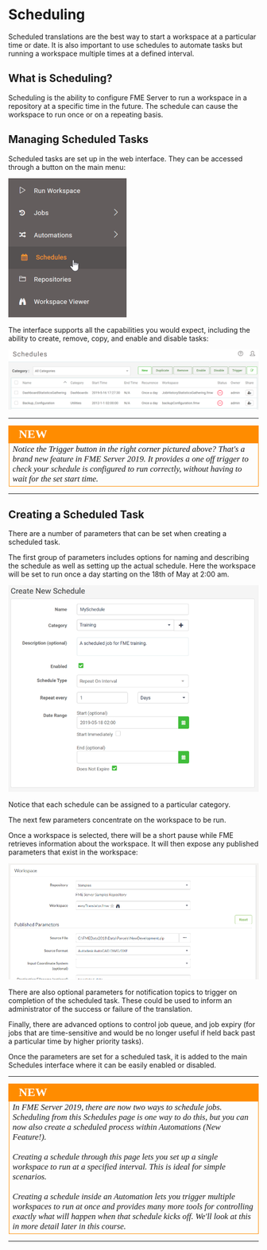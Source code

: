 # Scheduling

Scheduled translations are the best way to start a workspace at a particular time or date. It is also important to use schedules to automate tasks but running a workspace multiple times at a defined interval.

## What is Scheduling? ##

Scheduling is the ability to configure FME Server to run a workspace in a repository at a specific time in the future. The schedule can cause the workspace to run once or on a repeating basis.

## Managing Scheduled Tasks ##

Scheduled tasks are set up in the web interface. They can be accessed through a button on the main menu:

![](./Images/Img1.041.SchedulingMenu.png)

The interface supports all the capabilities you would expect, including the ability to create, remove, copy, and enable and disable tasks:

![](./Images/Img1.042.SchedulingInterface.png)

---
<!--New Section-->

<table style="border-spacing: 0px">
<tr>
<td style="vertical-align:middle;background-color:darkorange;border: 2px solid darkorange">
<i class="fa fa-bolt fa-lg fa-pull-left fa-fw" style="color:white;padding-right: 12px;vertical-align:text-top"></i>
<span style="color:white;font-size:x-large;font-weight: bold;font-family:serif">NEW</span>
</td>
</tr>

<tr>
<td style="border: 1px solid darkorange">
<span style="font-family:serif; font-style:italic; font-size:larger">
Notice the Trigger button in the right corner pictured above? That's a brand new feature in FME Server 2019. It provides a one off trigger to check your schedule is configured to run correctly, without having to wait for the set start time.  
</span>
</td>
</tr>
</table>

---

## Creating a Scheduled Task ##

There are a number of parameters that can be set when creating a scheduled task.

The first group of parameters includes options for naming and describing the schedule as well as setting up the actual schedule. Here the workspace will be set to run once a day starting on the 18th of May at 2:00 am.

![](./Images/Img1.043.SchedulingNewGeneral.png)


Notice that each schedule can be assigned to a particular category.

The next few parameters concentrate on the workspace to be run.

Once a workspace is selected, there will be a short pause while FME retrieves information about the workspace. It will then expose any published parameters that exist in the workspace:

![](./Images/Img1.045.SchedulingNewWorkspace.png)

There are also optional parameters for notification topics to trigger on completion of the scheduled task. These could be used to inform an administrator of the success or failure of the translation.

Finally, there are advanced options to control job queue, and job expiry (for jobs that are time-sensitive and would be no longer useful if held back past a particular time by higher priority tasks).

Once the parameters are set for a scheduled task, it is added to the main Schedules interface where it can be easily enabled or disabled.

---

<!--New Section-->

<table style="border-spacing: 0px">
<tr>
<td style="vertical-align:middle;background-color:darkorange;border: 2px solid darkorange">
<i class="fa fa-bolt fa-lg fa-pull-left fa-fw" style="color:white;padding-right: 12px;vertical-align:text-top"></i>
<span style="color:white;font-size:x-large;font-weight: bold;font-family:serif">NEW</span>
</td>
</tr>

<tr>
<td style="border: 1px solid darkorange">
<span style="font-family:serif; font-style:italic; font-size:larger">
In FME Server 2019, there are now two ways to schedule jobs. Scheduling from this Schedules page is one way to do this, but you can now also create a scheduled process within Automations (New Feature!).
<br><br>Creating a schedule through this page lets you set up a single workspace to run at a specified interval. This is ideal for simple scenarios.
<br><br>Creating a schedule inside an Automation lets you trigger multiple workspaces to run at once and provides many more tools for controlling exactly what will happen when that schedule kicks off. We'll look at this in more detail later in this course.
</span>
</td>
</tr>
</table>

---

